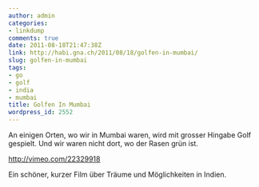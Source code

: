 ```yaml
---
author: admin
categories:
- linkdump
comments: true
date: 2011-08-18T21:47:38Z
link: http://habi.gna.ch/2011/08/18/golfen-in-mumbai/
slug: golfen-in-mumbai
tags:
- go
- golf
- india
- mumbai
title: Golfen In Mumbai
wordpress_id: 2552
---
```


An einigen Orten, wo wir in Mumbai waren, wird mit grosser Hingabe Golf gespielt.
Und wir waren nicht dort, wo der Rasen grün ist.

http://vimeo.com/22329918

Ein schöner, kurzer Film über Träume und Möglichkeiten in Indien.
